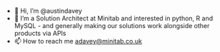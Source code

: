 - 👋 Hi, I’m @austindavey
- 👀 I’m a Solution Architect at Minitab and interested in python, R and MySQL - and generally making our solutions work alongside other products via APIs
- 📫 How to reach me adavey@minitab.co.uk

<!---
austindavey/austindavey is a ✨ special ✨ repository because its `README.md` (this file) appears on your GitHub profile.
You can click the Preview link to take a look at your changes.
--->
